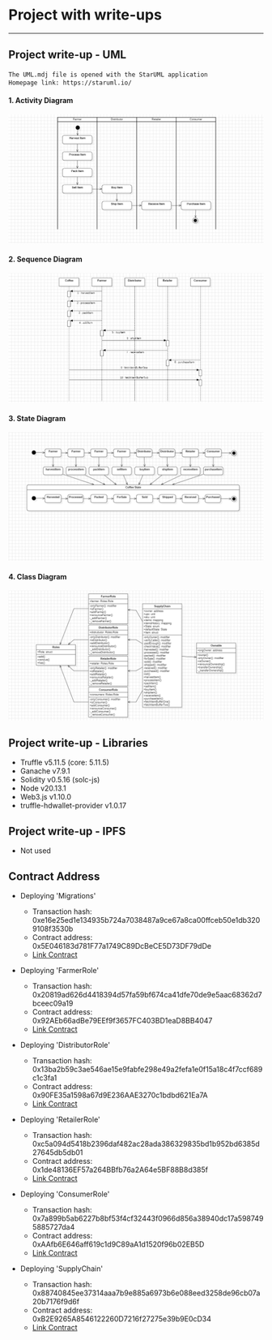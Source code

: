 # Project with write-ups

---

## Project write-up - UML

```
The UML.mdj file is opened with the StarUML application
Homepage link: https://staruml.io/
```

#### 1. Activity Diagram

![Activity Diagram](images/activity_diagram.png)


#### 2. Sequence Diagram

![Sequence Diagram](images/sequence_diagram.png)


#### 3. State Diagram

![State Diagram](images/state_diagram.png)


#### 4. Class Diagram

![Class Diagram](images/class_diagram.png)


## Project write-up - Libraries

- Truffle v5.11.5 (core: 5.11.5)
- Ganache v7.9.1
- Solidity v0.5.16 (solc-js)
- Node v20.13.1
- Web3.js v1.10.0
- truffle-hdwallet-provider v1.0.17


## Project write-up - IPFS

- Not used

## Contract Address

- Deploying 'Migrations'
  - Transaction hash: 0xe16e25ed1e134935b724a7038487a9ce67a8ca00ffceb50e1db3209108f3530b
  - Contract address: 0x5E046183d781F77a1749C89DcBeCE5D73DF79dDe
  - [Link Contract](https://sepolia.etherscan.io/address/0x5E046183d781F77a1749C89DcBeCE5D73DF79dDe)

- Deploying 'FarmerRole'
  - Transaction hash: 0x20819ad626d4418394d57fa59bf674ca41dfe70de9e5aac68362d7bceec09a19
  - Contract address: 0x92AEb66adBe79EEf9f3657FC403BD1eaD8BB4047
  - [Link Contract](https://sepolia.etherscan.io/address/0x92AEb66adBe79EEf9f3657FC403BD1eaD8BB4047)

- Deploying 'DistributorRole'
  - Transaction hash: 0x13ba2b59c3ae546ae15e9fabfe298e49a2fefa1e0f15a18c4f7ccf689c1c3fa1
  - Contract address: 0x90FE35a1598a67d9E236AAE3270c1bdbd621Ea7A
  - [Link Contract](https://sepolia.etherscan.io/address/0x90FE35a1598a67d9E236AAE3270c1bdbd621Ea7A)

- Deploying 'RetailerRole'
  - Transaction hash: 0xc5a094d5418b2396daf482ac28ada386329835bd1b952bd6385d27645db5db01
  - Contract address: 0x1de48136EF57a264BBfb76a2A64e5BF88B8d385f
  - [Link Contract](https://sepolia.etherscan.io/address/0x1de48136EF57a264BBfb76a2A64e5BF88B8d385f)

- Deploying 'ConsumerRole'
  - Transaction hash: 0x7a899b5ab6227b8bf53f4cf32443f0966d856a38940dc17a5987495885727da4
  - Contract address: 0xAAfb6E646aff619c1d9C89aA1d1520f96b02EB5D
  - [Link Contract](https://sepolia.etherscan.io/address/0xAAfb6E646aff619c1d9C89aA1d1520f96b02EB5D)

- Deploying 'SupplyChain'
  - Transaction hash: 0x88740845ee37314aaa7b9e885a6973b6e088eed3258de96cb07a20b7176f9d6f
  - Contract address: 0xB2E9265A8546122260D7216f27275e39b9E0cD34
  - [Link Contract](https://sepolia.etherscan.io/address/0xb2e9265a8546122260d7216f27275e39b9e0cd34)
